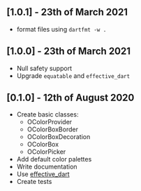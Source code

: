 ## [1.0.1] - 23th of March 2021

- format files using `dartfmt -w .`

## [1.0.0] - 23th of March 2021

- Null safety support
- Upgrade `equatable` and `effective_dart`

## [0.1.0] - 12th of August 2020

- Create basic classes:
    - OColorProvider
    - OColorBoxBorder
    - OColorBoxDecoration
    - OColorBox
    - OColorPicker
- Add default color palettes
- Write documentation
- Use [effective_dart](https://pub.dev/packages/effective_dart)
- Create tests
